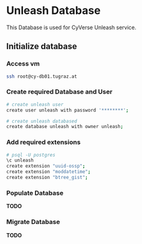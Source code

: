 # Unleash Database

This Database is used for CyVerse Unleash service.

## Initialize database

### Access vm

```bash
ssh root@cy-db01.tugraz.at
```

### Create required Database and User

```bash
# create unleash user
create user unleash with password '********';

# create unleash databased
create database unleash with owner unleash;
```

### Add required extensions

```bash
# psql -U postgres
\c unleash
create extension "uuid-ossp";
create extension "moddatetime";
create extension "btree_gist";
```

### Populate Database

**TODO**

### Migrate Database

**TODO**